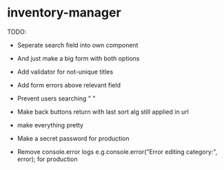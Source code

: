 # inventory-manager

TODO:

- Seperate search field into own component
- And just make a big form with both options

- Add validator for not-unique titles

- Add form errors above relevant field

- Prevent users searching " "
- Make back buttons return with last sort alg still applied in url

- make everything pretty

- Make a secret password for production
- Remove console.error logs e.g.console.error("Error editing category:", error); for production
